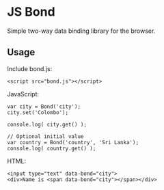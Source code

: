 # JS Bond

Simple two-way data binding library for the browser.

## Usage

Include bond.js:

    <script src="bond.js"></script>

JavaScript:

    var city = Bond('city');
    city.set('Colombo');

    console.log( city.get() );

    // Optional initial value
    var country = Bond('country', 'Sri Lanka');
    console.log( country.get() );

HTML:

    <input type="text" data-bond="city">
    <div>Name is <span data-bond="city"></span></div>


